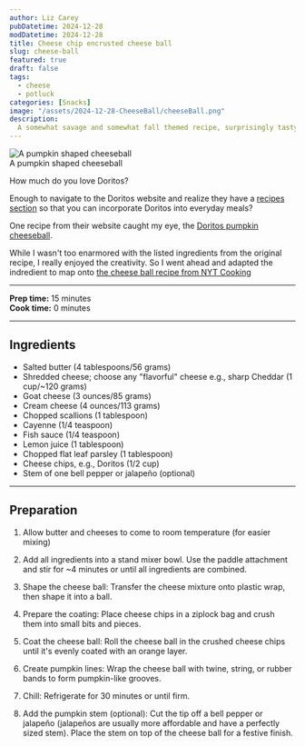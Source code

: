 ```yaml
---
author: Liz Carey
pubDatetime: 2024-12-28
modDatetime: 2024-12-28
title: Cheese chip encrusted cheese ball 
slug: cheese-ball
featured: true
draft: false
tags:
  - cheese
  - potluck
categories: [Snacks]
image: "/assets/2024-12-28-CheeseBall/cheeseBall.png"
description:
  A somewhat savage and somewhat fall themed recipe, surprisingly tasty and fun to share
---
```


<div>
  <img src="/assets/2024-12-28-CheeseBall/cheeseBall.png" class="sm:w-3/4 mx-auto" alt="A pumpkin shaped cheeseball">
  <figcaption class="sm:w-3/4 mx-auto text-center">A pumpkin shaped cheeseball</figcaption>
</div>

How much do you love Doritos? </br>

Enough to navigate to the Doritos website and realize they have a [recipes section](https://www.doritos.com/recipes) so that you can incorporate Doritos into everyday meals? 

One recipe from their website caught my eye, the [Doritos pumpkin cheeseball](https://www.doritos.com/recipes/doritos-pumpkin-cheeseball). </br> 

While I wasn't too enarmored with the listed ingredients from the original recipe, I really enjoyed the creativity. So I went ahead and adapted the indredient to map onto [the cheese ball recipe from NYT Cooking](https://cooking.nytimes.com/recipes/1018455-bits-and-pieces-party-cheese-ball) 

--- 
**Prep time:** 15 minutes </br> 
**Cook time:** 0 minutes

--- 

## Ingredients 
- Salted butter (4 tablespoons/56 grams)
- Shredded cheese; choose any "flavorful" cheese e.g., sharp Cheddar (1 cup/~120 grams)
- Goat cheese (3 ounces/85 grams)
- Cream cheese (4 ounces/113 grams)
- Chopped scallions (1 tablespoon)
- Cayenne (1/4 teaspoon)
- Fish sauce (1/4 teaspoon)
- Lemon juice (1 tablespoon)
- Chopped flat leaf parsley (1 tablespoon)
- Cheese chips, e.g., Doritos (1/2 cup) 
- Stem of one bell pepper or jalapeño (optional)

--- 
## Preparation 
1. Allow butter and cheeses to come to room temperature (for easier mixing)

2. Add all ingredients into a stand mixer bowl. Use the paddle attachment and stir for ~4 minutes or until all ingredients are combined. 

3. Shape the cheese ball: Transfer the cheese mixture onto plastic wrap, then shape it into a ball.

4. Prepare the coating: Place cheese chips in a ziplock bag and crush them into small bits and pieces.

5. Coat the cheese ball: Roll the cheese ball in the crushed cheese chips until it's evenly coated with an orange layer.

6. Create pumpkin lines: Wrap the cheese ball with twine, string, or rubber bands to form pumpkin-like grooves.

7. Chill: Refrigerate for 30 minutes or until firm.

8. Add the pumpkin stem (optional): Cut the tip off a bell pepper or jalapeño (jalapeños are usually more affordable and have a perfectly sized stem). Place the stem on top of the cheese ball for a festive finish.